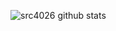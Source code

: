 ![src4026 github stats](https://github-readme-stats.vercel.app/api?username=src4026&show_icons=true&hide_border=true&bg_color=1e1e2e&text_color=cdd6f4&icon_color=cba6f7&title_color=94e2d5)
